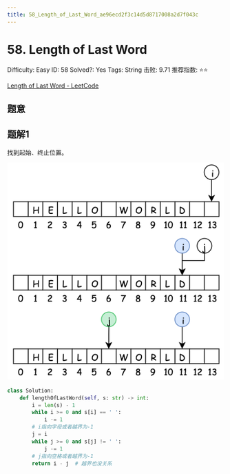 ```yaml
---
title: 58_Length_of_Last_Word_ae96ecd2f3c14d5d8717008a2d7f043c
---
```


# 58. Length of Last Word

Difficulty: Easy
ID: 58
Solved?: Yes
Tags: String
击败: 9.71
推荐指数: ⭐⭐

[Length of Last Word - LeetCode](https://leetcode.com/problems/length-of-last-word/)

## 题意

## 题解1

找到起始、终止位置。

![2022-05-02_11-25-36](58%20Length%20of%20Last%20Word%20ae96ecd2f3c14d5d8717008a2d7f043c/2022-05-02_11-25-36.png)

```python
class Solution:
    def lengthOfLastWord(self, s: str) -> int:
        i = len(s) - 1
        while i >= 0 and s[i] == ' ':
            i -= 1
        # i指向字母或者越界为-1
        j = i
        while j >= 0 and s[j] != ' ':
            j -= 1
        # j指向空格或者越界为-1
        return i - j  # 越界也没关系
```